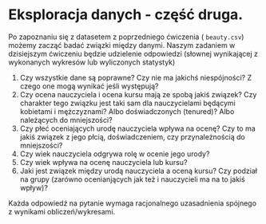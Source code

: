 # Eksploracja danych - część druga.

Po zapoznaniu się z datasetem z poprzedniego ćwiczenia ( `beauty.csv`) możemy zacząć badać związki między danymi.
Naszym zadaniem w dzisiejszym ćwiczeniu będzie udzielenie odpowiedzi (słownej wynikającej z wykonanych wykresów lub wyliczonych statystyk) 

1. Czy wszystkie dane są poprawne? Czy nie ma jakichś niespójności? Z czego one mogą wynikać jeśli występują?
2. Czy ocena nauczyciela i ocena kursu mają ze spobą jakiś związek? Czy charakter tego związku jest taki sam dla nauczycielami będącymi kobietami i mężczyznami? Albo doświadczonych (tenured)? Albo należących do mniejszości?
3. Czy płeć oceniających urodę nauczyciela wpływa na ocenę? Czy to ma jakiś związek z jego płcią, doświadczeniem, czy przynależnością do mniejszości?
4. Czy wiek nauczyciela odgrywa rolę w ocenie jego urody?
5. Czy wiek wpływa na ocenę nauczyciela lub kursu?
6. Jaki jest związek między urodą nauczyciela a oceną kursu? Czy podział na grupy (zarówno ocenianjących jak też i nauczycieli ma na to jakiś wpływ)?

Każda odpowiedź na pytanie wymaga racjonalnego uzasadnienia spójnego z wynikami obliczeń/wykresami. 


